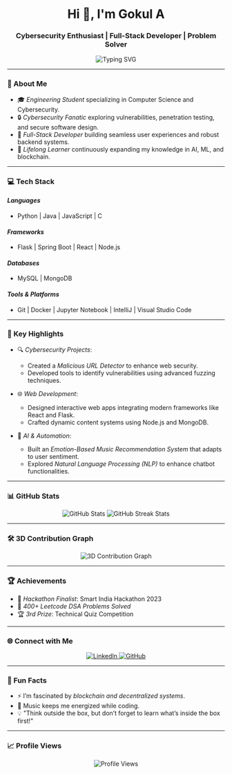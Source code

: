 <h1 align="center">Hi 👋, I'm Gokul A</h1>
<h3 align="center">Cybersecurity Enthusiast | Full-Stack Developer | Problem Solver</h3>

<p align="center">
  <img src="https://readme-typing-svg.demolab.com?font=Fira+Code&size=24&pause=1000&color=F75C7E&center=true&vCenter=true&width=435&lines=Passionate+about+Cybersecurity!;Innovating+One+Project+at+a+Time!;Exploring+the+World+of+Tech!;Welcome+to+My+GitHub!" alt="Typing SVG" />
</p>

---

### 🚀 About Me
- 🎓 *Engineering Student* specializing in Computer Science and Cybersecurity.  
- 🔒 *Cybersecurity Fanatic* exploring vulnerabilities, penetration testing, and secure software design.  
- 🌟 *Full-Stack Developer* building seamless user experiences and robust backend systems.  
- 🎯 *Lifelong Learner* continuously expanding my knowledge in AI, ML, and blockchain.  

---

### 💻 Tech Stack
#### *Languages*
- Python | Java | JavaScript | C  

#### *Frameworks*
- Flask | Spring Boot | React | Node.js  

#### *Databases*
- MySQL | MongoDB  

#### *Tools & Platforms*
- Git | Docker | Jupyter Notebook | IntelliJ | Visual Studio Code  

---

### 🌟 Key Highlights
- 🔍 *Cybersecurity Projects*:  
  - Created a *Malicious URL Detector* to enhance web security.  
  - Developed tools to identify vulnerabilities using advanced fuzzing techniques.  

- 🌐 *Web Development*:  
  - Designed interactive web apps integrating modern frameworks like React and Flask.  
  - Crafted dynamic content systems using Node.js and MongoDB.  

- 🤖 *AI & Automation*:  
  - Built an *Emotion-Based Music Recommendation System* that adapts to user sentiment.  
  - Explored *Natural Language Processing (NLP)* to enhance chatbot functionalities.  

---

### 📊 GitHub Stats
<p align="center">
  <img src="https://github-readme-stats.vercel.app/api?username=Gokul1111-cmd&show_icons=true&theme=radical" alt="GitHub Stats" />
  <img src="https://github-readme-streak-stats.herokuapp.com/?user=Gokul1111-cmd&theme=radical" alt="GitHub Streak Stats" />
</p>

---

### 🛠 3D Contribution Graph
<p align="center">
  <img src="https://gokul1111-cmd.github.io/3d-model/" alt="3D Contribution Graph" /> 
</p>

---

### 🏆 Achievements
- 🥇 *Hackathon Finalist*: Smart India Hackathon 2023  
- 🏅 *400+ Leetcode DSA Problems Solved*  
- 🏆 *3rd Prize*: Technical Quiz Competition  

---

### 🌐 Connect with Me
<p align="center">
  <a href="https://www.linkedin.com/in/gokul-anbalagan-431510244/" target="_blank">
    <img src="https://img.shields.io/badge/LinkedIn-blue?style=for-the-badge&logo=linkedin&logoColor=white" alt="LinkedIn">
  </a>
  <a href="https://github.com/Gokul1111-cmd" target="_blank">
    <img src="https://img.shields.io/badge/GitHub-181717?style=for-the-badge&logo=github&logoColor=white" alt="GitHub">
  </a>
</p>

---

### 🌱 Fun Facts
- ⚡ I’m fascinated by *blockchain and decentralized systems*.  
- 🎵 Music keeps me energized while coding.  
- 💡 "Think outside the box, but don’t forget to learn what’s inside the box first!"  

---

### 📈 Profile Views
<p align="center">
  <img src="https://komarev.com/ghpvc/?username=Gokul1111-cmd&label=Profile%20views&color=0e75b6&style=flat" alt="Profile Views" />
</p>
